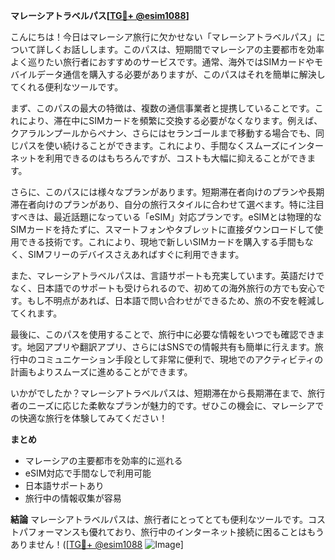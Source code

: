 **マレーシアトラベルパス[[TG💪+ @esim1088](https://t.me/s/esim1088)]**

こんにちは！今日はマレーシア旅行に欠かせない「マレーシアトラベルパス」について詳しくお話しします。このパスは、短期間でマレーシアの主要都市を効率よく巡りたい旅行者におすすめのサービスです。通常、海外ではSIMカードやモバイルデータ通信を購入する必要がありますが、このパスはそれを簡単に解決してくれる便利なツールです。

まず、このパスの最大の特徴は、複数の通信事業者と提携していることです。これにより、滞在中にSIMカードを頻繁に交換する必要がなくなります。例えば、クアラルンプールからペナン、さらにはセランゴールまで移動する場合でも、同じパスを使い続けることができます。これにより、手間なくスムーズにインターネットを利用できるのはもちろんですが、コストも大幅に抑えることができます。

さらに、このパスには様々なプランがあります。短期滞在者向けのプランや長期滞在者向けのプランがあり、自分の旅行スタイルに合わせて選べます。特に注目すべきは、最近話題になっている「eSIM」対応プランです。eSIMとは物理的なSIMカードを持たずに、スマートフォンやタブレットに直接ダウンロードして使用できる技術です。これにより、現地で新しいSIMカードを購入する手間もなく、SIMフリーのデバイスさえあればすぐに利用できます。

また、マレーシアトラベルパスは、言語サポートも充実しています。英語だけでなく、日本語でのサポートも受けられるので、初めての海外旅行の方でも安心です。もし不明点があれば、日本語で問い合わせができるため、旅の不安を軽減してくれます。

最後に、このパスを使用することで、旅行中に必要な情報をいつでも確認できます。地図アプリや翻訳アプリ、さらにはSNSでの情報共有も簡単に行えます。旅行中のコミュニケーション手段として非常に便利で、現地でのアクティビティの計画もよりスムーズに進めることができます。

いかがでしたか？マレーシアトラベルパスは、短期滞在から長期滞在まで、旅行者のニーズに応じた柔軟なプランが魅力的です。ぜひこの機会に、マレーシアでの快適な旅行を体験してみてください！

**まとめ**
- マレーシアの主要都市を効率的に巡れる
- eSIM対応で手間なしで利用可能
- 日本語サポートあり
- 旅行中の情報収集が容易

**結論**
マレーシアトラベルパスは、旅行者にとってとても便利なツールです。コストパフォーマンスも優れており、旅行中のインターネット接続に困ることはもうありません！([[TG💪+ @esim1088](https://t.me/s/esim1088) ![Image](https://i.postimg.cc/Y0z9fWf4/image.png)]